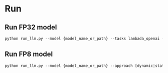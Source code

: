 # Run

## Run FP32 model
``` python
python run_llm.py --model {model_name_or_path} --tasks lambada_openai --batch_size 32  --accuracy
```

## Run FP8 model
``` python
python run_llm.py --model {model_name_or_path} --approach [dynamic|static] --tasks lambada_openai --batch_size 32  --accuracy --quantize --to_graph
```

